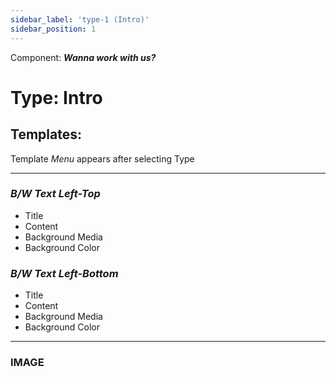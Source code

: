 ```yaml
---
sidebar_label: 'type-1 (Intro)'
sidebar_position: 1
---
```


Component: ***Wanna work with us?***
# Type: **Intro**  
 
 ## Templates:  
 Template *Menu* appears after selecting Type
 ***  
### *B/W Text Left-Top*  
  * Title                
  * Content
  * Background Media      
  * Background Color  
   

### *B/W Text Left-Bottom*
  * Title
  * Content
  * Background Media
  * Background Color
***
### IMAGE  